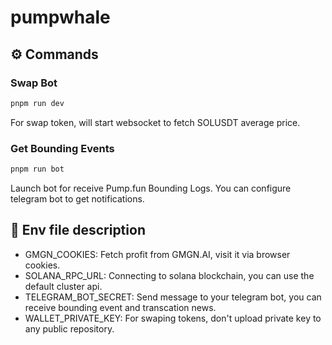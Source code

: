 # pumpwhale

## ⚙️ Commands

### Swap Bot

```bash
pnpm run dev
```

For swap token, will start websocket to fetch SOLUSDT average price.

### Get Bounding Events

```bash
pnpm run bot
```

Launch bot for receive Pump.fun Bounding Logs.
You can configure telegram bot to get notifications.

## 📌 Env file description

- GMGN_COOKIES: Fetch profit from GMGN.AI, visit it via browser cookies.
- SOLANA_RPC_URL: Connecting to solana blockchain, you can use the default cluster api.
- TELEGRAM_BOT_SECRET: Send message to your telegram bot, you can receive bounding event and transcation news.
- WALLET_PRIVATE_KEY: For swaping tokens, don't upload private key to any public repository.
